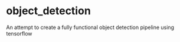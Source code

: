 # object_detection
An attempt to create a fully functional object detection pipeline using tensorflow
